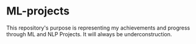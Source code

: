 # ML-projects

This repository's purpose is representing my achievements and progress through ML and NLP Projects. It will always be underconstruction. 
